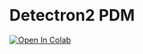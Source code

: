 # Detectron2 PDM

[![Open In Colab](https://colab.research.google.com/assets/colab-badge.svg)](https://colab.research.google.com/github/skarfie123/detectron2_pdm/blob/main/Detectron2_PDM.ipynb)
